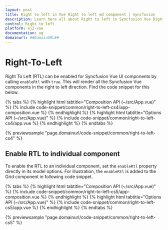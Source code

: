 ```yaml
---
layout: post
title: Right to left in Vue Right to left md component | Syncfusion
description: Learn here all about Right to left in Syncfusion Vue Right to left md component of Syncfusion Essential JS 2 and more.
control: Right to left 
platform: ej2-vue
documentation: ug
domainurl: ##DomainURL##
---
```


# Right-To-Left

Right To Left (RTL) can be enabled for Syncfusion Vue UI components by calling `enableRtl` with `true`. This will render all the Syncfusion Vue components in the right to left direction. Find the code snippet for this below.

{% tabs %}
{% highlight html tabtitle="Composition API (~/src/App.vue)" %}
{% include code-snippet/common/right-to-left-cs4/app-composition.vue %}
{% endhighlight %}
{% highlight html tabtitle="Options API (~/src/App.vue)" %}
{% include code-snippet/common/right-to-left-cs4/app.vue %}
{% endhighlight %}
{% endtabs %}
        
{% previewsample "page.domainurl/code-snippet/common/right-to-left-cs4" %}

## Enable RTL to individual component

To enable the RTL to an individual component, set the `enableRtl` property directly in its model options. For illustration, the `enableRtl` is added to the Grid component in following code snippet.

{% tabs %}
{% highlight html tabtitle="Composition API (~/src/App.vue)" %}
{% include code-snippet/common/right-to-left-cs5/app-composition.vue %}
{% endhighlight %}
{% highlight html tabtitle="Options API (~/src/App.vue)" %}
{% include code-snippet/common/right-to-left-cs5/app.vue %}
{% endhighlight %}
{% endtabs %}
        
{% previewsample "page.domainurl/code-snippet/common/right-to-left-cs5" %}